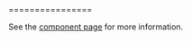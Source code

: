 <x-meme>
================

See the [component page](http://karan.github.io/x-meme) for more information.
